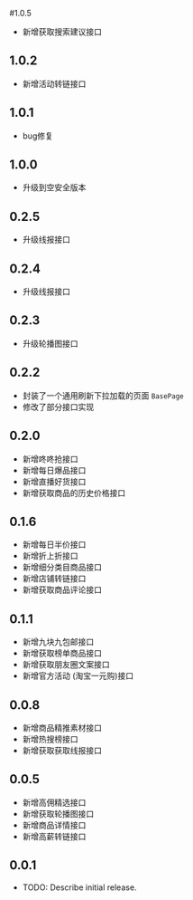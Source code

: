 #1.0.5
* 新增获取搜索建议接口

## 1.0.2
* 新增活动转链接口

## 1.0.1
* bug修复

## 1.0.0
* 升级到空安全版本

## 0.2.5

* 升级线报接口

## 0.2.4
* 升级线报接口

## 0.2.3
* 升级轮播图接口

## 0.2.2 
* 封装了一个通用刷新下拉加载的页面 `BasePage`
* 修改了部分接口实现

## 0.2.0
* 新增咚咚抢接口
* 新增每日爆品接口
* 新增直播好货接口
* 新增获取商品的历史价格接口

## 0.1.6

* 新增每日半价接口
* 新增折上折接口
* 新增细分类目商品接口
* 新增店铺转链接口
* 新增获取商品评论接口


## 0.1.1

* 新增九块九包邮接口
* 新增获取榜单商品接口
* 新增获取朋友圈文案接口
* 新增官方活动 (淘宝一元购)接口

## 0.0.8

* 新增商品精推素材接口
* 新增热搜榜接口
* 新增获取获取线报接口


## 0.0.5 
    
* 新增高佣精选接口
* 新增获取轮播图接口
* 新增商品详情接口
* 新增高薪转链接口

## 0.0.1

* TODO: Describe initial release.
